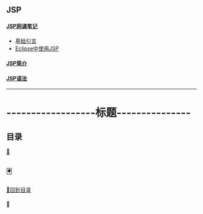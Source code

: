 ## JSP
#### <a href="JSP看网课笔记">JSP网课笔记</a>
+ <a href="JSP看网课笔记/基础引言.md">基础引言<a>
+ <a href="JSP看网课笔记/Eclipse中使用JSP.md">Eclipse中使用JSP<a>
  
#### <a href="JSP简介.md">JSP简介</a>
#### <a href="JSP语法.md">JSP语法</a>

-----------------------------------------------------------
# ------------------标题---------------
## 目录
<a href="">:dart:</a>

<p id="p1"></p>

## :black_joker:
<a href="#title">:flower_playing_cards:回到目录</a>
#### :memo:
